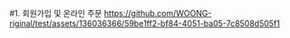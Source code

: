 
#1. 회원가입 및 온라인 주문
https://github.com/WOONG-riginal/test/assets/136036366/59be1ff2-bf84-4051-ba05-7c8508d505f1

